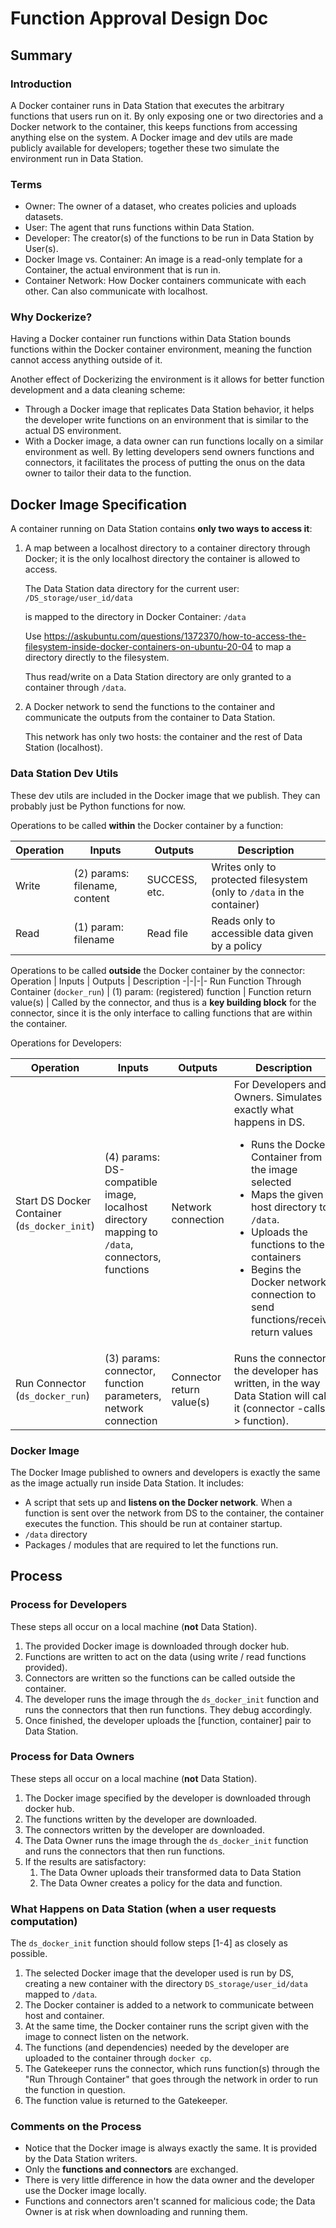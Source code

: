 # Function Approval Design Doc

## Summary

### Introduction
A Docker container runs in Data Station that executes the arbitrary functions that users run on it. By only exposing one or two directories and a Docker network to the container, this keeps functions from accessing anything else on the system. A Docker image and dev utils are made publicly available for developers; together these two simulate the environment run in Data Station.

### Terms
- Owner: The owner of a dataset, who creates policies and uploads datasets.
- User: The agent that runs functions within Data Station.
- Developer: The creator(s) of the functions to be run in Data Station by User(s).
- Docker Image vs. Container: An image is a read-only template for a Container, the actual environment that is run in.
- Container Network: How Docker containers communicate with each other. Can also communicate with localhost.

### Why Dockerize?
Having a Docker container run functions within Data Station bounds functions within the Docker container environment, meaning the function cannot access anything outside of it.

Another effect of Dockerizing the environment is it allows for better function development and a data cleaning scheme:
- Through a Docker image that replicates Data Station behavior, it helps the developer write functions on an environment that is similar to the actual DS environment.
- With a Docker image, a data owner can run functions locally on a similar environment as well. By letting developers send owners functions and connectors, it facilitates the process of putting the onus on the data owner to tailor their data to the function.

## Docker Image Specification

A container running on Data Station contains **only two ways to access it**: 
1. A map between a localhost directory to a container directory through Docker; it is the only localhost directory the container is allowed to access.

    The Data Station data directory for the current user: `/DS_storage/user_id/data`

    is mapped to the directory in Docker Container: `/data`

    Use https://askubuntu.com/questions/1372370/how-to-access-the-filesystem-inside-docker-containers-on-ubuntu-20-04 to map a directory directly to the filesystem.

    Thus read/write on a Data Station directory are only granted to a container through `/data`.

2. A Docker network to send the functions to the container and communicate the outputs from the container to Data Station.
   
   This network has only two hosts: the container and the rest of Data Station (localhost).

### Data Station Dev Utils
These dev utils are included in the Docker image that we publish. They can probably just be Python functions for now.

Operations to be called **within** the Docker container by a function:

Operation | Inputs | Outputs | Description
-|-|-|-
Write | (2) params: filename, content | SUCCESS, etc. | Writes only to protected filesystem (only to `/data` in the container)
Read | (1) param: filename | Read file | Reads only to accessible data given by a policy

Operations to be called **outside** the Docker container by the connector:
Operation | Inputs | Outputs | Description
-|-|-|-
Run Function Through Container (`docker_run`) | (1) param: (registered) function | Function return value(s) | Called by the connector, and thus is a **key building block** for the connector, since it is the only interface to calling functions that are within the container.


Operations for Developers:

Operation | Inputs | Outputs | Description
-|-|-|-
Start DS Docker Container (`ds_docker_init`) | (4) params: DS-compatible image, localhost directory mapping to `/data`, connectors, functions | Network connection | For Developers and Owners. Simulates exactly what happens in DS. <ul><li>Runs the Docker Container from the image selected</li><li>Maps the given host directory to `/data`.</li><li>Uploads the functions to the containers</li><li>Begins the Docker network connection to send functions/receive return values</li></ul>
Run Connector (`ds_docker_run`) | (3) params: connector, function parameters, network connection | Connector return value(s) | Runs the connector the developer has written, in the way Data Station will call it (connector -calls-> function).

### Docker Image
The Docker Image published to owners and developers is exactly the same as the image actually run inside Data Station. It includes:
- A script that sets up and **listens on the Docker network**. When a function is sent over the network from DS to the container, the container executes the function. This should be run at container startup.
- `/data` directory
- Packages / modules that are required to let the functions run.

## Process

### Process for Developers
These steps all occur on a local machine (**not** Data Station).
1. The provided Docker image is downloaded through docker hub.
2. Functions are written to act on the data (using write / read functions provided).
3. Connectors are written so the functions can be called outside the container.
4. The developer runs the image through the `ds_docker_init` function and runs the connectors that then run functions. They debug accordingly.
5. Once finished, the developer uploads the [function, container] pair to Data Station.


### Process for Data Owners
These steps all occur on a local machine (**not** Data Station).
1. The Docker image specified by the developer is downloaded through docker hub.
2. The functions written by the developer are downloaded.
3. The connectors written by the developer are downloaded.
4. The Data Owner runs the image through the `ds_docker_init` function and runs the connectors that then run functions.
5. If the results are satisfactory:
   1. The Data Owner uploads their transformed data to Data Station
   2. The Data Owner creates a policy for the data and function.


### What Happens on Data Station (when a user requests computation)
The `ds_docker_init` function should follow steps [1-4] as closely as possible.

1. The selected Docker image that the developer used is run by DS, creating a new container with the directory `DS_storage/user_id/data` mapped to `/data`.
2. The Docker container is added to a network to communicate between host and container.
3. At the same time, the Docker container runs the script given with the image to connect listen on the network.
4. The functions (and dependencies) needed by the developer are uploaded to the container through `docker cp`.
5. The Gatekeeper runs the connector, which runs function(s) through the "Run Through Container" that goes through the network in order to run the function in question.
6. The function value is returned to the Gatekeeper.

### Comments on the Process
- Notice that the Docker image is always exactly the same. It is provided by the Data Station writers.
- Only the **functions and connectors** are exchanged.
- There is very little difference in how the data owner and the developer use the Docker image locally.
- Functions and connectors aren't scanned for malicious code; the Data Owner is at risk when downloading and running them.